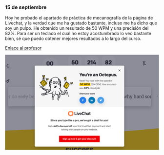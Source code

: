 


### 15 de septiembre

Hoy he probado el apartado de práctica de mecanografía de la página de Livechat, y la verdad que me ha gustado bastante, incluso me ha dicho que soy un pulpo.
He obtenido un resultado de 50 WPM y una precisión del 82%. Para ser un teclado el cual no estoy acostumbrado lo veo bastante bien, sé que puedo obtener mejores resultados a lo largo del curso.

[Enlace al profesor](https://github.com/d-prieto/Inkscape-fresado-y-soldadura/blob/main/Mecanograf%C3%ADa.md#informaci%C3%B3n-sobre-mecanograf%C3%ADa)







![](https://raw.githubusercontent.com/Tabrih/1er-Trimestre/main/Captura%20de%20pantalla%20de%202021-09-15%2012-18-37.png)
